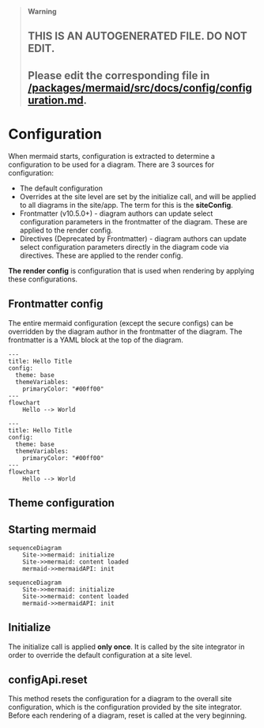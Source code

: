 > **Warning**
>
> ## THIS IS AN AUTOGENERATED FILE. DO NOT EDIT.
>
> ## Please edit the corresponding file in [/packages/mermaid/src/docs/config/configuration.md](../../packages/mermaid/src/docs/config/configuration.md).

# Configuration

When mermaid starts, configuration is extracted to determine a configuration to be used for a diagram. There are 3 sources for configuration:

- The default configuration
- Overrides at the site level are set by the initialize call, and will be applied to all diagrams in the site/app. The term for this is the **siteConfig**.
- Frontmatter (v10.5.0+) - diagram authors can update select configuration parameters in the frontmatter of the diagram. These are applied to the render config.
- Directives (Deprecated by Frontmatter) - diagram authors can update select configuration parameters directly in the diagram code via directives. These are applied to the render config.

**The render config** is configuration that is used when rendering by applying these configurations.

## Frontmatter config

The entire mermaid configuration (except the secure configs) can be overridden by the diagram author in the frontmatter of the diagram. The frontmatter is a YAML block at the top of the diagram.

```mermaid-example
---
title: Hello Title
config:
  theme: base
  themeVariables:
    primaryColor: "#00ff00"
---
flowchart
	Hello --> World

```

```mermaid
---
title: Hello Title
config:
  theme: base
  themeVariables:
    primaryColor: "#00ff00"
---
flowchart
	Hello --> World

```

## Theme configuration

## Starting mermaid

```mermaid-example
sequenceDiagram
	Site->>mermaid: initialize
	Site->>mermaid: content loaded
	mermaid->>mermaidAPI: init
```

```mermaid
sequenceDiagram
	Site->>mermaid: initialize
	Site->>mermaid: content loaded
	mermaid->>mermaidAPI: init
```

## Initialize

The initialize call is applied **only once**. It is called by the site integrator in order to override the default configuration at a site level.

## configApi.reset

This method resets the configuration for a diagram to the overall site configuration, which is the configuration provided by the site integrator. Before each rendering of a diagram, reset is called at the very beginning.
